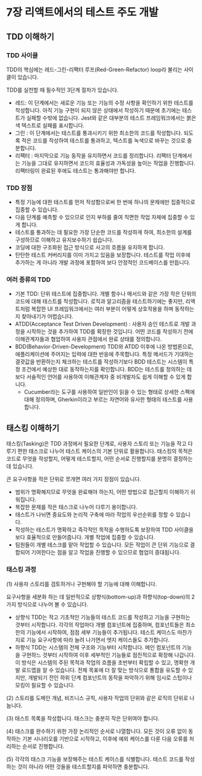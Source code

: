 # 7장 리액트에서의 테스트 주도 개발

## TDD 이해하기

### TDD 사이클

TDD의 핵심에는 레드-그린-리팩터 루프(Red-Green-Refactor) loop라 불리는 사이클이 있습니다.

TDD를 실천할 때 필수적인 3단계 절차가 있습니다.

- 레드: 이 단계에서는 새로운 기능 또는 기능의 수정 사항을 확인하기 위한 테스트를 작성합니다. 아직 기능 구현이 되지 않은 상태에서 작성하기 때문에 초기에는 테스트가 실패할 수밖에 없습니다. Jest와 같은 대부분의 테스트 프레임워크에서는 붉은색 텍스트로 실패를 표시합니다.
- 그린 : 이 단계에서는 테스트를 통과시키기 위한 최소한의 코드를 작성합니다. 되도록 적은 코드를 작성하여 테스트를 통과하고, 텍스트를 녹색으로 바꾸는 것으로 충분합니다.
- 리팩터 : 마지막으로 기능 동작을 유지하면서 코드를 정리합니다. 리팩터 단계에서는 기능을 그대로 유지하면서 코드의 효율성과 가독성을 높이는 작업을 진행합니다. 리팩터링이 완료된 후에도 테스트는 통과해야만 합니다.

### TDD 장점

- 특정 기능에 대한 테스트를 먼저 작성함으로써 한 번에 하나의 문제에만 집중적으로 집중할 수 있습니다.
- 다음 단계를 예측할 수 있으므로 인지 부하를 줄여 직면한 작업 자체에 집중할 수 있게 합니다.
- 테스트를 통과하는 데 필요한 가장 단순한 코드를 작성하게 하여, 최소한의 설계를 구성하므로 이해하고 유지보수하기 쉽습니다.
- 코딩에 대한 구조화된 접근 방식으로 사고의 흐름을 유지하게 합니다.
- 탄탄한 테스트 커버리지를 이미 가지고 있음을 보장합니다. 테스트를 작업 이후에 추가하는 게 아니라 개발 과정에 포함하여 보다 안정적인 코드베이스를 만듭니다.

### 여러 종류의 TDD

- 기본 TDD:
  단위 테스트에 집중합니다. 개별 함수나 메서드와 같은 가장 작은 단위의 코드에 대해 테스트를 작성합니다.
  로직과 알고리즘을 테스트하기에는 좋지만, 리액트처럼 복잡한 UI 프레임워크에서는 여러 부분이 어떻게 상호작용을 하며 동작하는지 찾아내기가 어렵습니다.
- ATDD(Acceptance Test Driven Development) :
  사용자 승인 테스트로 개발 과정을 시작하는 것을 추가하여 TDD를 확장한 것입니다. 어떤 코드를 작성하기 전에 이해관계자들과 협업하여 사용자 관점에서 완료 상태를 정의합니다.
- BDD(Behavior-Driven-Development)
  TDD와 ATDD 이후에 나온 방법론으로, 애플리케이션에 주어지는 입력에 대한 반응에 주목합니다. 특정 메서드가 기대하는 결괏값을 반환하는지 체크하는 테스트를 작성하기보다 BDD 테스트는 시스템이 특정 조건에서 예상한 대로 동작하는지를 확인합니다. BDD는 테스트를 정의하는 데 보다 서술적인 언어를 사용하여 이해관계자 중 비개발자도 쉽게 이해할 수 있게 합니다.
  - Cucumber라는 도구를 사용하여 일반인이 읽을 수 있는 형태로 상세한 스펙에 대해 정의하며, Gherkin이라고 부르는 자연어와 유사한 형태의 테스트를 사용합니다.

## 태스킹 이해하기

태스킹(Tasking)은 TDD 과정에서 필요한 단계로, 사용자 스토리 또는 기능을 작고 다루기 편한 태스크로 나누어 테스트 케이스의 기본 단위로 활용합니다. 태스킹의 목적은 코드로 무엇을 작성할지, 어떻게 테스트할지, 어떤 순서로 진행할지를 분명히 결정하는 데 있습니다.

큰 요구사항을 작은 단위로 쪼개면 여러 가지 장점이 있습니다.

- 범위가 명확해지므로 무엇을 완료해야 하는지, 어떤 방법으로 접근할지 이해하기 쉬워집니다.
- 복잡한 문제를 작은 태스크로 나누어 다루기 용이합니다.
- 태스트가 나뉘면 중요도와 논리적 구축에 따라 작업의 우선순위를 정할 수 있습니다.
- 작성하는 테스트가 명확하고 즉각적인 목적을 수행하도록 보장하여 TDD 사이클을 보다 효율적으로 만들어줍니다. 개별 작업에 집중할 수 있습니다.
- 팀원들이 개별 테스크를 맡아 작업할 수 있습니다. 모든 작업이 큰 단위 기능으로 결합되어 기여한다는 점을 알고 작업을 진행할 수 있으므로 협업이 증대됩니다.

### 태스킹 과정

(1) 사용자 스토리를 검토하거나 구현해야 할 기능에 대해 이해합니다.

요구사항을 세분화 하는 데 일반적으로 상향식(bottom-up)과 하향식(top-down)의 2가지 방식으로 나누어 볼 수 있습니다.

- 상향식 TDD는 작고 기초적인 기능들의 테스트 코드를 작성하고 기능을 구현하는 것부터 시작합니다. 각각의 작업마다 개별 컴포넌트에 집중하며, 컴포넌트들은 최소한의 기능에서 시작하여, 점점 세부 기능들이 추가됩니다. 테스트 케이스도 마찬가지로 기능 요구사항에 따라 늘려 나가면서 엣지 케이스들도 추가합니다.
- 하향식 TDD는 시스템의 전체 구조와 기능부터 시작합니다. 메인 컴포넌트의 기능을 구현하느 것부터 시작하여 이후 세부적인 기능들로 점진적으로 확장해 나갑니다. 이 방식은 시스템의 주된 목적과 작업의 흐름을 초반부터 확립할 수 있고, 명확한 개발 로드맵을 알 수 있습니다. 전체 목표에 더 잘 맞는 방식으로 통합을 유도할 수 있지만, 개발되기 전인 하위 단계 컴포넌트의 동작을 파악하기 위해 임시로 스텁이나 모킹이 필요할 수 있습니다.

(2) 스토리를 도메인 개념, 비즈니스 규칙, 사용자 작업의 단위와 같은 로직의 단위로 나눕니다.

(3) 태스트 목록을 작성합니다. 태스크는 충분히 작은 단위여야 합니다.

(4) 태스크를 완수하기 위한 가장 논리적인 순서로 나열합니다. 모든 것이 오류 없이 동작하는 기본 시나리오를 기반으로 시작하고, 이후에 예외 케이스를 다룬 다음 오류를 처리하는 순서로 진행합니다.

(5) 각각의 태스크 기능을 보장해주는 테스트 케이스를 식별합니다. 테스트 코드를 작성하는 것이 아니라 어떤 것들을 테스트할지를 파악하면 충분합니다.
